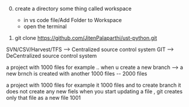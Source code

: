 0. create a directory some thing called workspace
    - in vs code file/Add Folder to Workspace
    - open the terminal

1. git clone https://github.com/JitenPalaparthi/ust-python.git


SVN/CSV/Harvest/TFS --> Centralized source control system
GIT                 --> DeCentralized source control system

a project with 1000 files for example
.. when u create a new branch --> a new brnch is created with another 1000 files
-- 2000 files

a project with 1000 files for example
it 1000 files and to create branch it does not create any new fiels
when you start updating a file , git creates only that file as a new file 1001